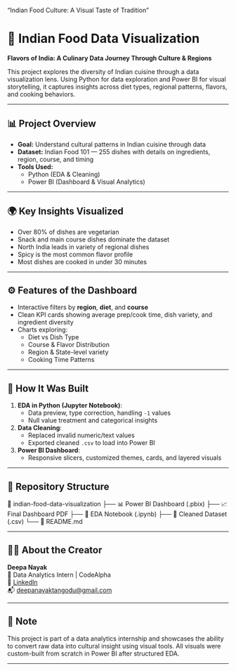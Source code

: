 “Indian Food Culture: A Visual Taste of Tradition”
# 🥘 Indian Food Data Visualization

**Flavors of India: A Culinary Data Journey Through Culture & Regions**

This project explores the diversity of Indian cuisine through a data visualization lens. Using Python for data exploration and Power BI for visual storytelling, it captures insights across diet types, regional patterns, flavors, and cooking behaviors.

---

## 📊 Project Overview

- **Goal:** Understand cultural patterns in Indian cuisine through data
- **Dataset:** Indian Food 101 — 255 dishes with details on ingredients, region, course, and timing
- **Tools Used:** 
  - Python (EDA & Cleaning)
  - Power BI (Dashboard & Visual Analytics)

---

## 🌍 Key Insights Visualized

- Over 80% of dishes are vegetarian
- Snack and main course dishes dominate the dataset
- North India leads in variety of regional dishes
- Spicy is the most common flavor profile
- Most dishes are cooked in under 30 minutes

---

## ⚙️ Features of the Dashboard

- Interactive filters by **region**, **diet**, and **course**
- Clean KPI cards showing average prep/cook time, dish variety, and ingredient diversity
- Charts exploring:
  - Diet vs Dish Type
  - Course & Flavor Distribution
  - Region & State-level variety
  - Cooking Time Patterns

---

## 🧪 How It Was Built

1. **EDA in Python (Jupyter Notebook)**:
   - Data preview, type correction, handling `-1` values
   - Null value treatment and categorical insights
2. **Data Cleaning**:
   - Replaced invalid numeric/text values
   - Exported cleaned `.csv` to load into Power BI
3. **Power BI Dashboard**:
   - Responsive slicers, customized themes, cards, and layered visuals

---

## 📁 Repository Structure
📂 indian-food-data-visualization
├── 📊 Power BI Dashboard (.pbix)
├── 📈 Final Dashboard PDF
├── 📓 EDA Notebook (.ipynb)
├── 📄 Cleaned Dataset (.csv)
└── 📑 README.md


---

## 🙋‍♀️ About the Creator

**Deepa Nayak**  
💼 Data Analytics Intern | CodeAlpha  
🔗 [LinkedIn](https://www.linkedin.com/in/deepa-nayak-a825a7175)  
📬 deepanayaktangodu@gmail.com  

---

## 📌 Note

This project is part of a data analytics internship and showcases the ability to convert raw data into cultural insight using visual tools. All visuals were custom-built from scratch in Power BI after structured EDA.

---

